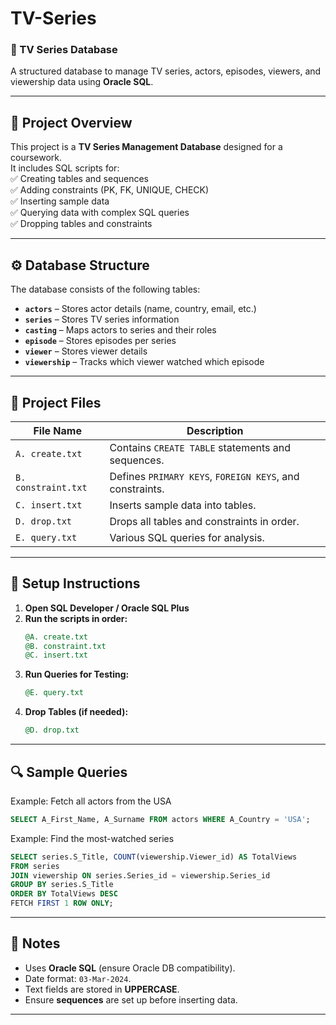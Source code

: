 # TV-Series
### **📜 TV Series Database**  
A structured database to manage TV series, actors, episodes, viewers, and viewership data using **Oracle SQL**.

---

## **📌 Project Overview**  
This project is a **TV Series Management Database** designed for a coursework.  
It includes SQL scripts for:  
✅ Creating tables and sequences  
✅ Adding constraints (PK, FK, UNIQUE, CHECK)  
✅ Inserting sample data  
✅ Querying data with complex SQL queries  
✅ Dropping tables and constraints  

---

## **⚙️ Database Structure**  
The database consists of the following tables:  
- **`actors`** – Stores actor details (name, country, email, etc.)  
- **`series`** – Stores TV series information  
- **`casting`** – Maps actors to series and their roles  
- **`episode`** – Stores episodes per series  
- **`viewer`** – Stores viewer details  
- **`viewership`** – Tracks which viewer watched which episode  

---

## **📂 Project Files**  
| File Name                         | Description |
|-----------------------------------|-------------|
| `A. create.txt` | Contains `CREATE TABLE` statements and sequences. |
| `B. constraint.txt` | Defines `PRIMARY KEYS`, `FOREIGN KEYS`, and constraints. |
| `C. insert.txt` | Inserts sample data into tables. |
| `D. drop.txt` | Drops all tables and constraints in order. |
| `E. query.txt` | Various SQL queries for analysis. |

---

## **🚀 Setup Instructions**  
1. **Open SQL Developer / Oracle SQL Plus**  
2. **Run the scripts in order:**  
   ```sql
   @A. create.txt
   @B. constraint.txt
   @C. insert.txt
   ```
3. **Run Queries for Testing:**  
   ```sql
   @E. query.txt
   ```
4. **Drop Tables (if needed):**  
   ```sql
   @D. drop.txt
   ```

---

## **🔍 Sample Queries**  
Example: Fetch all actors from the USA  
```sql
SELECT A_First_Name, A_Surname FROM actors WHERE A_Country = 'USA';
```
Example: Find the most-watched series  
```sql
SELECT series.S_Title, COUNT(viewership.Viewer_id) AS TotalViews
FROM series
JOIN viewership ON series.Series_id = viewership.Series_id
GROUP BY series.S_Title
ORDER BY TotalViews DESC
FETCH FIRST 1 ROW ONLY;
```

---

## **📌 Notes**  
- Uses **Oracle SQL** (ensure Oracle DB compatibility).  
- Date format: `03-Mar-2024`.  
- Text fields are stored in **UPPERCASE**.  
- Ensure **sequences** are set up before inserting data.  

---

